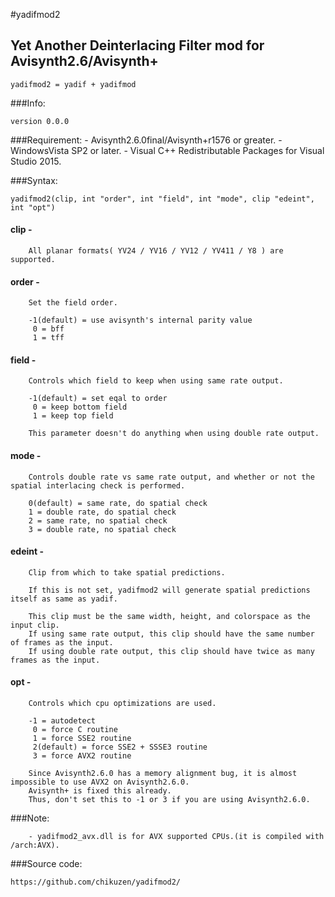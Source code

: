 #yadifmod2
## Yet Another Deinterlacing Filter mod  for Avisynth2.6/Avisynth+

	yadifmod2 = yadif + yadifmod

###Info:

	version 0.0.0

###Requirement:
	- Avisynth2.6.0final/Avisynth+r1576 or greater.
	- WindowsVista SP2 or later.
	- Visual C++ Redistributable Packages for Visual Studio 2015.

###Syntax:

	yadifmod2(clip, int "order", int "field", int "mode", clip "edeint", int "opt")

####	clip -

		All planar formats( YV24 / YV16 / YV12 / YV411 / Y8 ) are supported.

####	order -

		Set the field order.

		-1(default) = use avisynth's internal parity value
		 0 = bff
		 1 = tff

####	field -

		Controls which field to keep when using same rate output.

		-1(default) = set eqal to order
		 0 = keep bottom field
		 1 = keep top field

		This parameter doesn't do anything when using double rate output.

####	mode -

		Controls double rate vs same rate output, and whether or not the spatial interlacing check is performed.

		0(default) = same rate, do spatial check
		1 = double rate, do spatial check
		2 = same rate, no spatial check
		3 = double rate, no spatial check

####	edeint -

		Clip from which to take spatial predictions.

		If this is not set, yadifmod2 will generate spatial predictions itself as same as yadif.

		This clip must be the same width, height, and colorspace as the input clip.
		If using same rate output, this clip should have the same number of frames as the input.
		If using double rate output, this clip should have twice as many frames as the input.

####	opt -

		Controls which cpu optimizations are used.

		-1 = autodetect
		 0 = force C routine
		 1 = force SSE2 routine
		 2(default) = force SSE2 + SSSE3 routine
		 3 = force AVX2 routine

		Since Avisynth2.6.0 has a memory alignment bug, it is almost impossible to use AVX2 on Avisynth2.6.0.
		Avisynth+ is fixed this already.
		Thus, don't set this to -1 or 3 if you are using Avisynth2.6.0.

###Note:

		- yadifmod2_avx.dll is for AVX supported CPUs.(it is compiled with /arch:AVX).

###Source code:

	https://github.com/chikuzen/yadifmod2/

